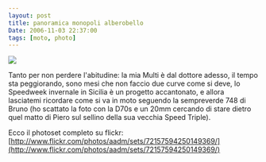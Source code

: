 ```yaml
---
layout: post
title: panoramica monopoli alberobello
Date: 2006-11-03 22:37:00
tags: [moto, photo]
---
```

 

[![](http://static.flickr.com/85/223971403_f20a5706d9_m.jpg)](http://flickr.com/photos/72677765@N00/223971403)  
  
Tanto per non perdere l'abitudine: la mia Multi è dal dottore adesso, il tempo sta peggiorando, sono mesi che non faccio due curve come si deve, lo Speedweek invernale in Sicilia è un progetto accantonato, e allora lasciatemi ricordare come si va in moto seguendo la sempreverde 748 di Bruno (ho scattato la foto con la D70s e un 20mm cercando di stare dietro quel matto di Piero sul sellino della sua vecchia Speed Triple).  
  
Ecco il photoset completo su flickr: [http://www.flickr.com/photos/aadm/sets/72157594250149369/](http://www.flickr.com/photos/aadm/sets/72157594250149369/)

